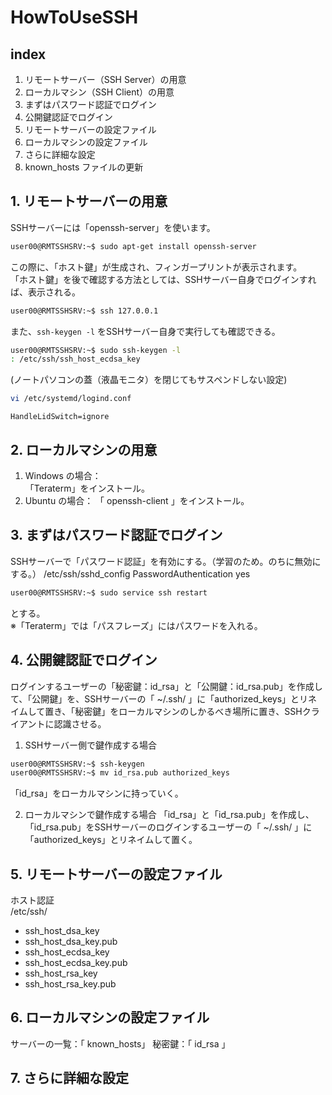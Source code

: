 # HowToUseSSH  
## index
1. リモートサーバー（SSH Server）の用意
2. ローカルマシン（SSH Client）の用意
3. まずはパスワード認証でログイン
4. 公開鍵認証でログイン
5. リモートサーバーの設定ファイル
6. ローカルマシンの設定ファイル
7. さらに詳細な設定
8. known_hosts ファイルの更新

## 1. リモートサーバーの用意
SSHサーバーには「openssh-server」を使います。
```Bash
user00@RMTSSHSRV:~$ sudo apt-get install openssh-server
```
この際に、「ホスト鍵」が生成され、フィンガープリントが表示されます。  
「ホスト鍵」を後で確認する方法としては、SSHサーバー自身でログインすれば、表示される。  
```Bash
user00@RMTSSHSRV:~$ ssh 127.0.0.1
```
また、` ssh-keygen -l ` をSSHサーバー自身で実行しても確認できる。  
```Bash
user00@RMTSSHSRV:~$ sudo ssh-keygen -l
: /etc/ssh/ssh_host_ecdsa_key
```


(ノートパソコンの蓋（液晶モニタ）を閉じてもサスペンドしない設定)  
``` bash
vi /etc/systemd/logind.conf
```
` HandleLidSwitch=ignore `  

## 2. ローカルマシンの用意
1. Windows の場合：  
「Teraterm」をインストール。  
2. Ubuntu の場合：
「 openssh-client 」をインストール。  
## 3. まずはパスワード認証でログイン
SSHサーバーで「パスワード認証」を有効にする。（学習のため。のちに無効にする。）
/etc/ssh/sshd_config 
PasswordAuthentication yes 
```Bash
user00@RMTSSHSRV:~$ sudo service ssh restart
```
とする。  
※「Teraterm」では「パスフレーズ」にはパスワードを入れる。
## 4. 公開鍵認証でログイン
ログインするユーザーの「秘密鍵：id_rsa」と「公開鍵：id_rsa.pub」を作成して、「公開鍵」を、SSHサーバーの「 ~/.ssh/ 」に「authorized_keys」とリネイムして置き、「秘密鍵」をローカルマシンのしかるべき場所に置き、SSHクライアントに認識させる。  
1. SSHサーバー側で鍵作成する場合
```Bash
user00@RMTSSHSRV:~$ ssh-keygen
user00@RMTSSHSRV:~$ mv id_rsa.pub authorized_keys
```
「id_rsa」をローカルマシンに持っていく。

2. ローカルマシンで鍵作成する場合
「id_rsa」と「id_rsa.pub」を作成し、  
「id_rsa.pub」をSSHサーバーのログインするユーザーの「 ~/.ssh/ 」に「authorized_keys」とリネイムして置く。  
  
## 5. リモートサーバーの設定ファイル
ホスト認証  
/etc/ssh/
* ssh_host_dsa_key
* ssh_host_dsa_key.pub
* ssh_host_ecdsa_key
* ssh_host_ecdsa_key.pub
* ssh_host_rsa_key
* ssh_host_rsa_key.pub


## 6. ローカルマシンの設定ファイル
サーバーの一覧：「 known_hosts」
秘密鍵：「 id_rsa 」

## 7. さらに詳細な設定